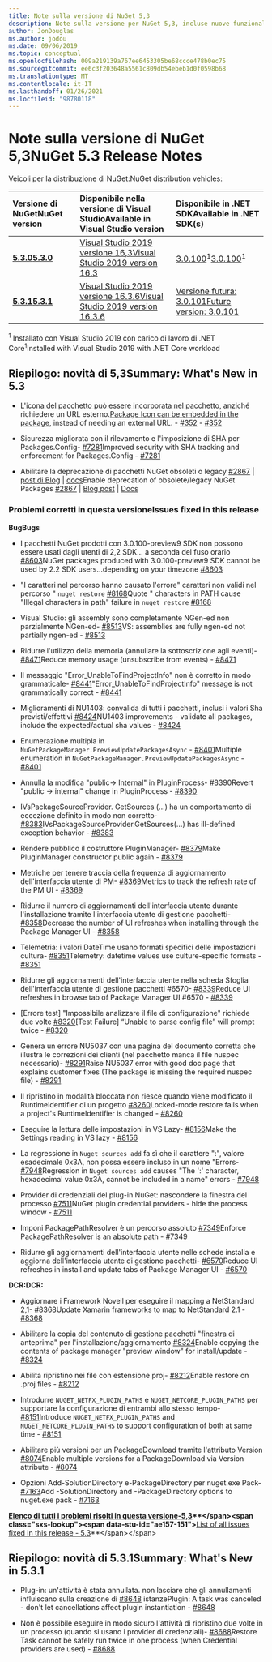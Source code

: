 ```yaml
---
title: Note sulla versione di NuGet 5,3
description: Note sulla versione per NuGet 5,3, incluse nuove funzionalità, correzioni di bug e DCR.
author: JonDouglas
ms.author: jodou
ms.date: 09/06/2019
ms.topic: conceptual
ms.openlocfilehash: 009a219139a767ee6453305be68ccce478b0ec75
ms.sourcegitcommit: ee6c3f203648a5561c809db54ebeb1d0f0598b68
ms.translationtype: MT
ms.contentlocale: it-IT
ms.lasthandoff: 01/26/2021
ms.locfileid: "98780118"
---
```

# <a name="nuget-53-release-notes"></a><span data-ttu-id="ae157-103">Note sulla versione di NuGet 5,3</span><span class="sxs-lookup"><span data-stu-id="ae157-103">NuGet 5.3 Release Notes</span></span>

<span data-ttu-id="ae157-104">Veicoli per la distribuzione di NuGet:</span><span class="sxs-lookup"><span data-stu-id="ae157-104">NuGet distribution vehicles:</span></span>

| <span data-ttu-id="ae157-105">Versione di NuGet</span><span class="sxs-lookup"><span data-stu-id="ae157-105">NuGet version</span></span> | <span data-ttu-id="ae157-106">Disponibile nella versione di Visual Studio</span><span class="sxs-lookup"><span data-stu-id="ae157-106">Available in Visual Studio version</span></span>| <span data-ttu-id="ae157-107">Disponibile in .NET SDK</span><span class="sxs-lookup"><span data-stu-id="ae157-107">Available in .NET SDK(s)</span></span>|
|:---|:---|:---|
| [<span data-ttu-id="ae157-108">**5.3.0**</span><span class="sxs-lookup"><span data-stu-id="ae157-108">**5.3.0**</span></span>](https://nuget.org/downloads) | [<span data-ttu-id="ae157-109">Visual Studio 2019 versione 16,3</span><span class="sxs-lookup"><span data-stu-id="ae157-109">Visual Studio 2019 version 16.3</span></span>](https://visualstudio.microsoft.com/downloads/) | <span data-ttu-id="ae157-110">[3.0.100](https://dotnet.microsoft.com/download/dotnet-core/3.0)<sup>1</sup></span><span class="sxs-lookup"><span data-stu-id="ae157-110">[3.0.100](https://dotnet.microsoft.com/download/dotnet-core/3.0)<sup>1</sup></span></span> |
| [<span data-ttu-id="ae157-111">**5.3.1**</span><span class="sxs-lookup"><span data-stu-id="ae157-111">**5.3.1**</span></span>](https://nuget.org/downloads) | [<span data-ttu-id="ae157-112">Visual Studio 2019 versione 16.3.6</span><span class="sxs-lookup"><span data-stu-id="ae157-112">Visual Studio 2019 version 16.3.6</span></span>](https://visualstudio.microsoft.com/downloads/) | [<span data-ttu-id="ae157-113">Versione futura: 3.0.101</span><span class="sxs-lookup"><span data-stu-id="ae157-113">Future version: 3.0.101</span></span>](https://dotnet.microsoft.com/download/dotnet-core/3.0) |

<span data-ttu-id="ae157-114"><sup>1</sup> Installato con Visual Studio 2019 con carico di lavoro di .NET Core</span><span class="sxs-lookup"><span data-stu-id="ae157-114"><sup>1</sup>Installed with Visual Studio 2019 with .NET Core workload</span></span>

## <a name="summary-whats-new-in-53"></a><span data-ttu-id="ae157-115">Riepilogo: novità di 5,3</span><span class="sxs-lookup"><span data-stu-id="ae157-115">Summary: What's New in 5.3</span></span>

* <span data-ttu-id="ae157-116">[L'icona del pacchetto può essere incorporata nel pacchetto](../reference/msbuild-targets.md#packing-an-icon-image-file), anziché richiedere un URL esterno.</span><span class="sxs-lookup"><span data-stu-id="ae157-116">[Package Icon can be embedded in the package](../reference/msbuild-targets.md#packing-an-icon-image-file), instead of needing an external URL.</span></span><span data-ttu-id="ae157-117"> - [#352](https://github.com/NuGet/Home/issues/352)</span><span class="sxs-lookup"><span data-stu-id="ae157-117"> - [#352](https://github.com/NuGet/Home/issues/352)</span></span>

* <span data-ttu-id="ae157-118">Sicurezza migliorata con il rilevamento e l'imposizione di SHA per Packages.Config- [#7281](https://github.com/NuGet/Home/issues/7281)</span><span class="sxs-lookup"><span data-stu-id="ae157-118">Improved security with SHA tracking and enforcement for Packages.Config - [#7281](https://github.com/NuGet/Home/issues/7281)</span></span>

* <span data-ttu-id="ae157-119">Abilitare la deprecazione di pacchetti NuGet obsoleti o legacy [#2867](https://github.com/NuGet/Home/issues/2867)  |  [post di Blog](https://devblogs.microsoft.com/nuget/deprecating-packages-on-nuget-org/)  |  [docs](../nuget-org/deprecate-packages.md)</span><span class="sxs-lookup"><span data-stu-id="ae157-119">Enable deprecation of obsolete/legacy NuGet Packages [#2867](https://github.com/NuGet/Home/issues/2867) | [Blog post](https://devblogs.microsoft.com/nuget/deprecating-packages-on-nuget-org/) | [Docs](../nuget-org/deprecate-packages.md)</span></span>

### <a name="issues-fixed-in-this-release"></a><span data-ttu-id="ae157-120">Problemi corretti in questa versione</span><span class="sxs-lookup"><span data-stu-id="ae157-120">Issues fixed in this release</span></span>

<span data-ttu-id="ae157-121">**Bug**</span><span class="sxs-lookup"><span data-stu-id="ae157-121">**Bugs**</span></span>

* <span data-ttu-id="ae157-122">I pacchetti NuGet prodotti con 3.0.100-preview9 SDK non possono essere usati dagli utenti di 2,2 SDK... a seconda del fuso orario [#8603](https://github.com/NuGet/Home/issues/8603)</span><span class="sxs-lookup"><span data-stu-id="ae157-122">NuGet packages produced with 3.0.100-preview9 SDK cannot be used by 2.2 SDK users...depending on your timezone [#8603](https://github.com/NuGet/Home/issues/8603)</span></span>

* <span data-ttu-id="ae157-123">"I caratteri nel percorso hanno causato l'errore" caratteri non validi nel percorso " `nuget restore` [#8168](https://github.com/NuGet/Home/issues/8168)</span><span class="sxs-lookup"><span data-stu-id="ae157-123">Quote " characters in PATH cause "Illegal characters in path" failure in `nuget restore` [#8168](https://github.com/NuGet/Home/issues/8168)</span></span>

* <span data-ttu-id="ae157-124">Visual Studio: gli assembly sono completamente NGen-ed non parzialmente NGen-ed- [#8513](https://github.com/NuGet/Home/issues/8513)</span><span class="sxs-lookup"><span data-stu-id="ae157-124">VS: assemblies are fully ngen-ed not partially ngen-ed - [#8513](https://github.com/NuGet/Home/issues/8513)</span></span>

* <span data-ttu-id="ae157-125">Ridurre l'utilizzo della memoria (annullare la sottoscrizione agli eventi)- [#8471](https://github.com/NuGet/Home/issues/8471)</span><span class="sxs-lookup"><span data-stu-id="ae157-125">Reduce memory usage (unsubscribe from events) - [#8471](https://github.com/NuGet/Home/issues/8471)</span></span>

* <span data-ttu-id="ae157-126">Il messaggio "Error_UnableToFindProjectInfo" non è corretto in modo grammaticale- [#8441](https://github.com/NuGet/Home/issues/8441)</span><span class="sxs-lookup"><span data-stu-id="ae157-126">"Error_UnableToFindProjectInfo" message is not grammatically correct - [#8441](https://github.com/NuGet/Home/issues/8441)</span></span>

* <span data-ttu-id="ae157-127">Miglioramenti di NU1403: convalida di tutti i pacchetti, inclusi i valori Sha previsti/effettivi [#8424](https://github.com/NuGet/Home/issues/8424)</span><span class="sxs-lookup"><span data-stu-id="ae157-127">NU1403 improvements - validate all packages, include the expected/actual sha values - [#8424](https://github.com/NuGet/Home/issues/8424)</span></span>

* <span data-ttu-id="ae157-128">Enumerazione multipla in `NuGetPackageManager.PreviewUpdatePackagesAsync`  -  [#8401](https://github.com/NuGet/Home/issues/8401)</span><span class="sxs-lookup"><span data-stu-id="ae157-128">Multiple enumeration in `NuGetPackageManager.PreviewUpdatePackagesAsync` - [#8401](https://github.com/NuGet/Home/issues/8401)</span></span>

* <span data-ttu-id="ae157-129">Annulla la modifica "public-> Internal" in PluginProcess- [#8390](https://github.com/NuGet/Home/issues/8390)</span><span class="sxs-lookup"><span data-stu-id="ae157-129">Revert "public -> internal" change in PluginProcess - [#8390](https://github.com/NuGet/Home/issues/8390)</span></span>

* <span data-ttu-id="ae157-130">IVsPackageSourceProvider. GetSources (...) ha un comportamento di eccezione definito in modo non corretto- [#8383](https://github.com/NuGet/Home/issues/8383)</span><span class="sxs-lookup"><span data-stu-id="ae157-130">IVsPackageSourceProvider.GetSources(…) has ill-defined exception behavior - [#8383](https://github.com/NuGet/Home/issues/8383)</span></span>

* <span data-ttu-id="ae157-131">Rendere pubblico il costruttore PluginManager- [#8379](https://github.com/NuGet/Home/issues/8379)</span><span class="sxs-lookup"><span data-stu-id="ae157-131">Make PluginManager constructor public again - [#8379](https://github.com/NuGet/Home/issues/8379)</span></span>

* <span data-ttu-id="ae157-132">Metriche per tenere traccia della frequenza di aggiornamento dell'interfaccia utente di PM- [#8369](https://github.com/NuGet/Home/issues/8369)</span><span class="sxs-lookup"><span data-stu-id="ae157-132">Metrics to track the refresh rate of the PM UI - [#8369](https://github.com/NuGet/Home/issues/8369)</span></span>

* <span data-ttu-id="ae157-133">Ridurre il numero di aggiornamenti dell'interfaccia utente durante l'installazione tramite l'interfaccia utente di gestione pacchetti- [#8358](https://github.com/NuGet/Home/issues/8358)</span><span class="sxs-lookup"><span data-stu-id="ae157-133">Decrease the number of UI refreshes when installing through the Package Manager UI - [#8358](https://github.com/NuGet/Home/issues/8358)</span></span>

* <span data-ttu-id="ae157-134">Telemetria: i valori DateTime usano formati specifici delle impostazioni cultura- [#8351](https://github.com/NuGet/Home/issues/8351)</span><span class="sxs-lookup"><span data-stu-id="ae157-134">Telemetry:  datetime values use culture-specific formats - [#8351](https://github.com/NuGet/Home/issues/8351)</span></span>

* <span data-ttu-id="ae157-135">Ridurre gli aggiornamenti dell'interfaccia utente nella scheda Sfoglia dell'interfaccia utente di gestione pacchetti #6570- [#8339](https://github.com/NuGet/Home/issues/8339)</span><span class="sxs-lookup"><span data-stu-id="ae157-135">Reduce UI refreshes in browse tab of Package Manager UI #6570 - [#8339](https://github.com/NuGet/Home/issues/8339)</span></span>

* <span data-ttu-id="ae157-136">[Errore test] "Impossibile analizzare il file di configurazione" richiede due volte [#8320](https://github.com/NuGet/Home/issues/8320)</span><span class="sxs-lookup"><span data-stu-id="ae157-136">[Test Failure] “Unable to parse config file” will prompt twice - [#8320](https://github.com/NuGet/Home/issues/8320)</span></span>

* <span data-ttu-id="ae157-137">Genera un errore NU5037 con una pagina del documento corretta che illustra le correzioni dei clienti (nel pacchetto manca il file nuspec necessario)- [#8291](https://github.com/NuGet/Home/issues/8291)</span><span class="sxs-lookup"><span data-stu-id="ae157-137">Raise NU5037 error with good doc page that explains customer fixes (The package is missing the required nuspec file) - [#8291](https://github.com/NuGet/Home/issues/8291)</span></span>

* <span data-ttu-id="ae157-138">Il ripristino in modalità bloccata non riesce quando viene modificato il RuntimeIdentifier di un progetto [#8260](https://github.com/NuGet/Home/issues/8260)</span><span class="sxs-lookup"><span data-stu-id="ae157-138">Locked-mode restore fails when a project's RuntimeIdentifier is changed - [#8260](https://github.com/NuGet/Home/issues/8260)</span></span>

* <span data-ttu-id="ae157-139">Eseguire la lettura delle impostazioni in VS Lazy- [#8156](https://github.com/NuGet/Home/issues/8156)</span><span class="sxs-lookup"><span data-stu-id="ae157-139">Make the Settings reading in VS lazy - [#8156](https://github.com/NuGet/Home/issues/8156)</span></span>

* <span data-ttu-id="ae157-140">La regressione in `Nuget sources add` fa sì che il carattere ":", valore esadecimale 0x3A, non possa essere incluso in un nome "Errors- [#7948](https://github.com/NuGet/Home/issues/7948)</span><span class="sxs-lookup"><span data-stu-id="ae157-140">Regression in `Nuget sources add` causes "The ':' character, hexadecimal value 0x3A, cannot be included in a name" errors - [#7948](https://github.com/NuGet/Home/issues/7948)</span></span>

* <span data-ttu-id="ae157-141">Provider di credenziali del plug-in NuGet: nascondere la finestra del processo [#7511](https://github.com/NuGet/Home/issues/7511)</span><span class="sxs-lookup"><span data-stu-id="ae157-141">NuGet plugin credential providers - hide the process window - [#7511](https://github.com/NuGet/Home/issues/7511)</span></span>

* <span data-ttu-id="ae157-142">Imponi PackagePathResolver è un percorso assoluto [#7349](https://github.com/NuGet/Home/issues/7349)</span><span class="sxs-lookup"><span data-stu-id="ae157-142">Enforce PackagePathResolver is an absolute path - [#7349](https://github.com/NuGet/Home/issues/7349)</span></span>

* <span data-ttu-id="ae157-143">Ridurre gli aggiornamenti dell'interfaccia utente nelle schede installa e aggiorna dell'interfaccia utente di gestione pacchetti- [#6570](https://github.com/NuGet/Home/issues/6570)</span><span class="sxs-lookup"><span data-stu-id="ae157-143">Reduce UI refreshes in install and update tabs of Package Manager UI - [#6570](https://github.com/NuGet/Home/issues/6570)</span></span>

<span data-ttu-id="ae157-144">**DCR:**</span><span class="sxs-lookup"><span data-stu-id="ae157-144">**DCR:**</span></span>

* <span data-ttu-id="ae157-145">Aggiornare i Framework Novell per eseguire il mapping a NetStandard 2,1- [#8368](https://github.com/NuGet/Home/issues/8368)</span><span class="sxs-lookup"><span data-stu-id="ae157-145">Update Xamarin frameworks to map to NetStandard 2.1 - [#8368](https://github.com/NuGet/Home/issues/8368)</span></span>

* <span data-ttu-id="ae157-146">Abilitare la copia del contenuto di gestione pacchetti "finestra di anteprima" per l'installazione/aggiornamento [#8324](https://github.com/NuGet/Home/issues/8324)</span><span class="sxs-lookup"><span data-stu-id="ae157-146">Enable copying the contents of package manager "preview window" for install/update - [#8324](https://github.com/NuGet/Home/issues/8324)</span></span>

* <span data-ttu-id="ae157-147">Abilita ripristino nei file con estensione proj- [#8212](https://github.com/NuGet/Home/issues/8212)</span><span class="sxs-lookup"><span data-stu-id="ae157-147">Enable restore on .proj files - [#8212](https://github.com/NuGet/Home/issues/8212)</span></span>

* <span data-ttu-id="ae157-148">Introdurre `NUGET_NETFX_PLUGIN_PATHS` e `NUGET_NETCORE_PLUGIN_PATHS` per supportare la configurazione di entrambi allo stesso tempo- [#8151](https://github.com/NuGet/Home/issues/8151)</span><span class="sxs-lookup"><span data-stu-id="ae157-148">Introduce `NUGET_NETFX_PLUGIN_PATHS` and `NUGET_NETCORE_PLUGIN_PATHS` to support configuration of both at same time - [#8151](https://github.com/NuGet/Home/issues/8151)</span></span>

* <span data-ttu-id="ae157-149">Abilitare più versioni per un PackageDownload tramite l'attributo Version [#8074](https://github.com/NuGet/Home/issues/8074)</span><span class="sxs-lookup"><span data-stu-id="ae157-149">Enable multiple versions for a PackageDownload via Version attribute - [#8074](https://github.com/NuGet/Home/issues/8074)</span></span>

* <span data-ttu-id="ae157-150">Opzioni Add-SolutionDirectory e-PackageDirectory per nuget.exe Pack- [#7163](https://github.com/NuGet/Home/issues/7163)</span><span class="sxs-lookup"><span data-stu-id="ae157-150">Add -SolutionDirectory and -PackageDirectory options to nuget.exe pack - [#7163](https://github.com/NuGet/Home/issues/7163)</span></span>

<span data-ttu-id="ae157-151">**[Elenco di tutti i problemi risolti in questa versione-5,3](https://github.com/nuget/home/issues?q=is%3Aissue+is%3Aclosed+milestone%3A%225.3")**</span><span class="sxs-lookup"><span data-stu-id="ae157-151">**[List of all issues fixed in this release - 5.3](https://github.com/nuget/home/issues?q=is%3Aissue+is%3Aclosed+milestone%3A%225.3")**</span></span>

## <a name="summary-whats-new-in-531"></a><span data-ttu-id="ae157-152">Riepilogo: novità di 5.3.1</span><span class="sxs-lookup"><span data-stu-id="ae157-152">Summary: What's New in 5.3.1</span></span>

* <span data-ttu-id="ae157-153">Plug-in: un'attività è stata annullata. non lasciare che gli annullamenti influiscano sulla creazione di [#8648](https://github.com/NuGet/Home/issues/8648) istanze</span><span class="sxs-lookup"><span data-stu-id="ae157-153">Plugin: A task was canceled - don't let cancellations affect plugin instantiation - [#8648](https://github.com/NuGet/Home/issues/8648)</span></span>

* <span data-ttu-id="ae157-154">Non è possibile eseguire in modo sicuro l'attività di ripristino due volte in un processo (quando si usano i provider di credenziali)- [#8688](https://github.com/NuGet/Home/issues/8688)</span><span class="sxs-lookup"><span data-stu-id="ae157-154">Restore Task cannot be safely run twice in one process (when Credential providers are used) - [#8688](https://github.com/NuGet/Home/issues/8688)</span></span>
